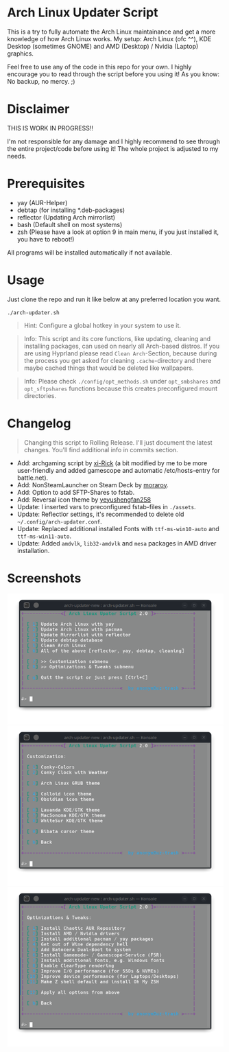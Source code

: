 # Arch Linux Updater Script

This is a try to fully automate the Arch Linux maintainance and get a more knowledge of how Arch Linux works.
My setup:  Arch Linux (ofc ^^), KDE Desktop (sometimes GNOME) and AMD (Desktop) / Nvidia (Laptop) graphics.

Feel free to use any of the code in this repo for your own.
I highly encourage you to read through the script before you using it!
As you know: No backup, no mercy. ;)

# Disclaimer
THIS IS WORK IN PROGRESS!!

I'm not responsible for any damage and I highly recommend to see through the entire project/code before using it!
The whole project is adjusted to my needs.

# Prerequisites
* yay       (AUR-Helper)
* debtap    (for installing *.deb-packages)
* reflector (Updating Arch mirrorlist)
* bash      (Default shell on most systems)
* zsh       (Please have a look at option 9 in main menu, if you just installed it, you have to reboot!)

All programs will be installed automatically if not available.

# Usage
Just clone the repo and run it like below at any preferred location you want.
```
./arch-updater.sh
```

> Hint: Configure a global hotkey in your system to use it.

> Info: This script and its core functions, like updating, cleaning and installing packages, can used on nearly all Arch-based distros. If you are using Hyprland please read `Clean Arch`-Section, because during the process you get asked for cleaning `.cache`-directory and there maybe cached things that would be deleted like wallpapers. 

> Info: Please check `./config/opt_methods.sh` under `opt_smbshares` and `opt_sftpshares` functions because this creates preconfigured mount directories.

# Changelog
> Changing this script to Rolling Release. I'll just document the latest changes. You'll find additional info in commits section.

* Add:    archgaming script by [xi-Rick](https://github.com/xi-Rick/archgaming) (a bit modified by me to be more user-friendly and added gamescope and automatic /etc/hosts-entry for battle.net).
* Add:    NonSteamLauncher on Steam Deck by [moraroy](https://github.com/moraroy/NonSteamLaunchers-On-Steam-Deck).
* Add:    Option to add SFTP-Shares to fstab.
* Add:    Reversal icon theme by [yeyushengfan258](https://github.com/yeyushengfan258/Reversal-icon-theme)
* Update: I inserted vars to preconfigured fstab-files in `./assets`.
* Update: Reflectlor settings, it's recommended to delete old `~/.config/arch-updater.conf`.
* Update: Replaced additional installed Fonts with `ttf-ms-win10-auto` and `ttf-ms-win11-auto`.
* Update: Added `amdvlk`, `lib32-amdvlk` and `mesa` packages in AMD driver installation.

# Screenshots
![Arch Linux Updater - Main Menu](https://github.com/anonymouz-trash/arch-updater/blob/main/screenshots/arch-updater_mainmenu.png?raw=true)
![Arch Linux Updater - Main Menu](https://github.com/anonymouz-trash/arch-updater/blob/main/screenshots/arch-updater_customization.png?raw=true)
![Arch Linux Updater - Main Menu](https://github.com/anonymouz-trash/arch-updater/blob/main/screenshots/arch-updater_optimizations.png?raw=true)

